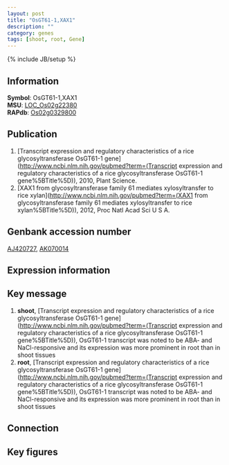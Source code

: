 ```yaml
---
layout: post
title: "OsGT61-1,XAX1"
description: ""
category: genes
tags: [shoot, root, Gene]
---
```

{% include JB/setup %}

## Information
__Symbol__: OsGT61-1,XAX1  
__MSU__: [LOC_Os02g22380](http://rice.plantbiology.msu.edu/cgi-bin/ORF_infopage.cgi?orf=LOC_Os02g22380)  
__RAPdb__: [Os02g0329800](http://rapdb.dna.affrc.go.jp/viewer/gbrowse_details/irgsp1?name=Os02g0329800)  

## Publication
1. [Transcript expression and regulatory characteristics of a rice glycosyltransferase OsGT61-1 gene](http://www.ncbi.nlm.nih.gov/pubmed?term=(Transcript expression and regulatory characteristics of a rice glycosyltransferase OsGT61-1 gene%5BTitle%5D)), 2010, Plant Science.
2. [XAX1 from glycosyltransferase family 61 mediates xylosyltransfer to rice xylan](http://www.ncbi.nlm.nih.gov/pubmed?term=(XAX1 from glycosyltransferase family 61 mediates xylosyltransfer to rice xylan%5BTitle%5D)), 2012, Proc Natl Acad Sci U S A.

## Genbank accession number
[AJ420727](http://www.ncbi.nlm.nih.gov/nuccore/AJ420727), [AK070014](http://www.ncbi.nlm.nih.gov/nuccore/AK070014)

## Expression information

## Key message
1. __shoot__, [Transcript expression and regulatory characteristics of a rice glycosyltransferase OsGT61-1 gene](http://www.ncbi.nlm.nih.gov/pubmed?term=(Transcript expression and regulatory characteristics of a rice glycosyltransferase OsGT61-1 gene%5BTitle%5D)),  OsGT61-1 transcript was noted to be ABA- and NaCl-responsive and its expression was more prominent in root than in shoot tissues
2. __root__, [Transcript expression and regulatory characteristics of a rice glycosyltransferase OsGT61-1 gene](http://www.ncbi.nlm.nih.gov/pubmed?term=(Transcript expression and regulatory characteristics of a rice glycosyltransferase OsGT61-1 gene%5BTitle%5D)),  OsGT61-1 transcript was noted to be ABA- and NaCl-responsive and its expression was more prominent in root than in shoot tissues

## Connection

## Key figures


